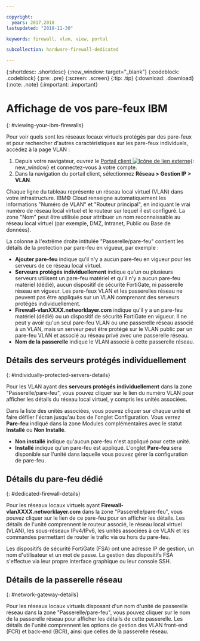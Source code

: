 ```yaml
---

copyright:
  years: 2017,2018
lastupdated: "2018-11-30"

keywords: firewall, vlan, view, portal

subcollection: hardware-firewall-dedicated

---
```


{:shortdesc: .shortdesc}
{:new_window: target="_blank"}
{:codeblock: .codeblock}
{:pre: .pre}
{:screen: .screen}
{:tip: .tip}
{:download: .download}
{:note: .note}
{:important: .important}

# Affichage de vos pare-feux IBM
{: #viewing-your-ibm-firewalls}

Pour voir quels sont les réseaux locaux virtuels protégés par des pare-feux et pour rechercher d'autres caractéristiques sur les pare-feux individuels, accédez à la page VLAN :

1. Depuis votre navigateur, ouvrez le [Portail client ![Icône de lien externe](../../icons/launch-glyph.svg "Icône de lien externe")](https://control.softlayer.com/){: new_window} et connectez-vous à votre compte.
2. Dans la navigation du portail client, sélectionnez **Réseau > Gestion IP > VLAN**.

Chaque ligne du tableau représente un réseau local virtuel (VLAN) dans votre infrastructure. IBM© Cloud renseigne automatiquement les informations "Numéro de VLAN" et "Routeur principal", en indiquant le vrai numéro de réseau local virtuel et le routeur sur lequel il est configuré. La zone "Nom" peut être utilisée pour attribuer un nom reconnaissable au réseau local virtuel (par exemple, DMZ, Intranet, Public ou Base de données).

La colonne à l'extrême droite intitulée "Passerelle/pare-feu" contient les détails de la protection par pare-feu en vigueur, par exemple :

* **Ajouter pare-feu** indique qu'il n'y a aucun pare-feu en vigueur pour les serveurs de ce réseau local virtuel.
* **Serveurs protégés individuellement** indique qu'un ou plusieurs serveurs utilisent un pare-feu matériel et qu'il n'y a aucun pare-feu matériel (dédié), aucun dispositif de sécurité FortiGate, ni passerelle réseau en vigueur. Les pare-feux VLAN et les passerelles réseau ne peuvent pas être appliqués sur un VLAN comprenant des serveurs protégés individuellement.
* **Firewall-vlanXXXX.networklayer.com** indique qu'il y a un pare-feu matériel (dédié) ou un dispositif de sécurité FortiGate en vigueur. Il ne peut y avoir qu'un seul pare-feu VLAN ou une passerelle réseau associé à un VLAN, mais un serveur peut être protégé sur le VLAN public par un pare-feu VLAN et associé au réseau privé avec une passerelle réseau.
* **Nom de la passerelle** indique le VLAN associé à cette passerelle réseau.

## Détails des serveurs protégés individuellement
{: #individually-protected-servers-details}

Pour les VLAN ayant des **serveurs protégés individuellement** dans la zone "Passerelle/pare-feu", vous pouvez cliquer sur le lien du numéro VLAN pour afficher les détails du réseau local virtuel, y compris les unités associées.

Dans la liste des unités associées, vous pouvez cliquer sur chaque unité et faire défiler l'écran jusqu'au bas de l'onglet Configuration. Vous verrez **Pare-feu** indiqué dans la zone Modules complémentaires avec le statut **Installé** ou **Non Installé**.

* **Non installé** indique qu'aucun pare-feu n'est appliqué pour cette unité.
* **Installé** indique qu'un pare-feu est appliqué. L'onglet **Pare-feu** sera disponible sur l'unité dans laquelle vous pouvez gérer la configuration de pare-feu.

## Détails du pare-feu dédié
{: #dedicated-firewall-details}

Pour les réseaux locaux virtuels ayant **Firewall-vlanXXXX.networklayer.com** dans la zone "Passerelle/pare-feu", vous pouvez cliquer sur le lien de ce pare-feu pour en afficher les détails. Les détails de l'unité comprennent le routeur associé, le réseau local virtuel (VLAN), les sous-réseaux IPv4/IPv6, les unités associées à ce VLAN et les commandes permettant de router le trafic via ou hors du pare-feu.

Les dispositifs de sécurité FortiGate (FSA) ont une adresse IP de gestion, un nom d'utilisateur et un mot de passe.  La gestion des dispositifs FSA s'effectue via leur propre interface graphique ou leur console SSH.

## Détails de la passerelle réseau
{: #network-gateway-details}

Pour les réseaux locaux virtuels disposant d'un nom d'unité de passerelle réseau dans la zone "Passerelle/pare-feu", vous pouvez cliquer sur le nom de la passerelle réseau pour afficher les détails de cette passerelle. Les détails de l'unité comprennent les options de gestion des VLAN front-end (FCR) et back-end (BCR), ainsi que celles de la passerelle réseau.
